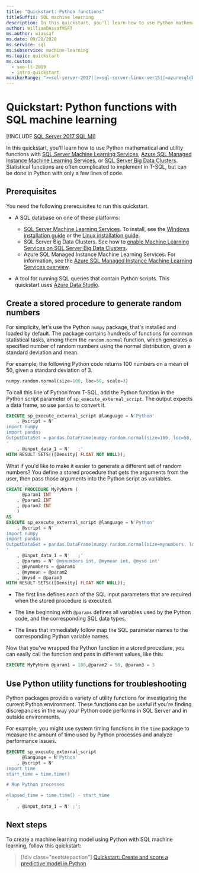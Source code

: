 ```yaml
---
title: "Quickstart: Python functions"
titleSuffix: SQL machine learning
description: In this quickstart, you'll learn how to use Python mathematical and utility functions with SQL machine learning.
author: WilliamDAssafMSFT
ms.author: wiassaf
ms.date: 09/28/2020
ms.service: sql
ms.subservice: machine-learning
ms.topic: quickstart
ms.custom:
  - seo-lt-2019
  - intro-quickstart
monikerRange: ">=sql-server-2017||>=sql-server-linux-ver15||=azuresqldb-mi-current"
---
```


# Quickstart: Python functions with SQL machine learning
[!INCLUDE [SQL Server 2017 SQL MI](../../includes/applies-to-version/sqlserver2017-asdbmi.md)]

In this quickstart, you'll learn how to use Python mathematical and utility functions with [SQL Server Machine Learning Services](../sql-server-machine-learning-services.md), [Azure SQL Managed Instance Machine Learning Services](/azure/azure-sql/managed-instance/machine-learning-services-overview), or [SQL Server Big Data Clusters](../../big-data-cluster/machine-learning-services.md). Statistical functions are often complicated to implement in T-SQL, but can be done in Python with only a few lines of code.

## Prerequisites

You need the following prerequisites to run this quickstart.

- A SQL database on one of these platforms:
  - [SQL Server Machine Learning Services](../sql-server-machine-learning-services.md). To install, see the [Windows installation guide](../install/sql-machine-learning-services-windows-install.md) or the [Linux installation guide](../../linux/sql-server-linux-setup-machine-learning.md?toc=%2Fsql%2Fmachine-learning%2Ftoc.json).
  - SQL Server Big Data Clusters. See how to [enable Machine Learning Services on SQL Server Big Data Clusters](../../big-data-cluster/machine-learning-services.md).
  - Azure SQL Managed Instance Machine Learning Services. For information, see the [Azure SQL Managed Instance Machine Learning Services overview](/azure/azure-sql/managed-instance/machine-learning-services-overview).

- A tool for running SQL queries that contain Python scripts. This quickstart uses [Azure Data Studio](../../azure-data-studio/what-is-azure-data-studio.md).

## Create a stored procedure to generate random numbers

For simplicity, let's use the Python `numpy` package, that's installed and loaded by default. The package contains hundreds of functions for common statistical tasks, among them the `random.normal` function, which generates a specified number of random numbers using the normal distribution, given a standard deviation and mean.

For example, the following Python code returns 100 numbers on a mean of 50, given a standard deviation of 3.

```Python
numpy.random.normal(size=100, loc=50, scale=3)
```

To call this line of Python from T-SQL, add the Python function in the Python script parameter of `sp_execute_external_script`. The output expects a data frame, so use `pandas` to convert it.

```sql
EXECUTE sp_execute_external_script @language = N'Python'
    , @script = N'
import numpy
import pandas
OutputDataSet = pandas.DataFrame(numpy.random.normal(size=100, loc=50, scale=3));
'
    , @input_data_1 = N'   ;'
WITH RESULT SETS(([Density] FLOAT NOT NULL));
```

What if you'd like to make it easier to generate a different set of random numbers? You define a stored procedure that gets the arguments from the user, then pass those arguments into the Python script as variables.

```sql
CREATE PROCEDURE MyPyNorm (
      @param1 INT
    , @param2 INT
    , @param3 INT
    )
AS
EXECUTE sp_execute_external_script @language = N'Python'
    , @script = N'
import numpy
import pandas
OutputDataSet = pandas.DataFrame(numpy.random.normal(size=mynumbers, loc=mymean, scale=mysd));
'
    , @input_data_1 = N'   ;'
    , @params = N' @mynumbers int, @mymean int, @mysd int'
    , @mynumbers = @param1
    , @mymean = @param2
    , @mysd = @param3
WITH RESULT SETS(([Density] FLOAT NOT NULL));
```

- The first line defines each of the SQL input parameters that are required when the stored procedure is executed.

- The line beginning with `@params` defines all variables used by the Python code, and the corresponding SQL data types.

- The lines that immediately follow map the SQL parameter names to the corresponding Python variable names.

Now that you've wrapped the Python function in a stored procedure, you can easily call the function and pass in different values, like this:

```sql
EXECUTE MyPyNorm @param1 = 100,@param2 = 50, @param3 = 3
```

## Use Python utility functions for troubleshooting

Python packages provide a variety of utility functions for investigating the current Python environment. These functions can be useful if you're finding discrepancies in the way your Python code performs in SQL Server and in outside environments.

For example, you might use system timing functions in the `time` package to measure the amount of time used by Python processes and analyze performance issues.

```sql
EXECUTE sp_execute_external_script
      @language = N'Python'
    , @script = N'
import time
start_time = time.time()

# Run Python processes

elapsed_time = time.time() - start_time
'
    , @input_data_1 = N' ;';
```

## Next steps

To create a machine learning model using Python with SQL machine learning, follow this quickstart:

> [!div class="nextstepaction"]
> [Quickstart: Create and score a predictive model in Python](quickstart-python-train-score-model.md)
